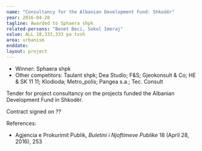 ```yaml
---
name: "Consultancy for the Albanian Development Fund: Shkodër"
year: 2016-04-28
tagline: Awarded to Sphaera shpk
related-persons: "Benet Beci, Sokol Imeraj"
value: ALL 18,333,333 pa tvsh
area: urbanism
enddate:
layout: project
---
```

* Winner: Sphaera shpk
* Other competitors: Taulant shpk; Dea Studio; F&S; Gjeokonsult & Co; HE & SK 11 11; Klodioda; Metro_polis; Pangea s.a.; Tec. Consult

Tender for project consultancy on the projects funded the Albanian Development Fund in Shkodër.

Contract signed on ??

References:

* Agjencia e Prokurimit Publik, *Buletini i Njoftimeve Publike* 18 (April 28, 2016), 253
